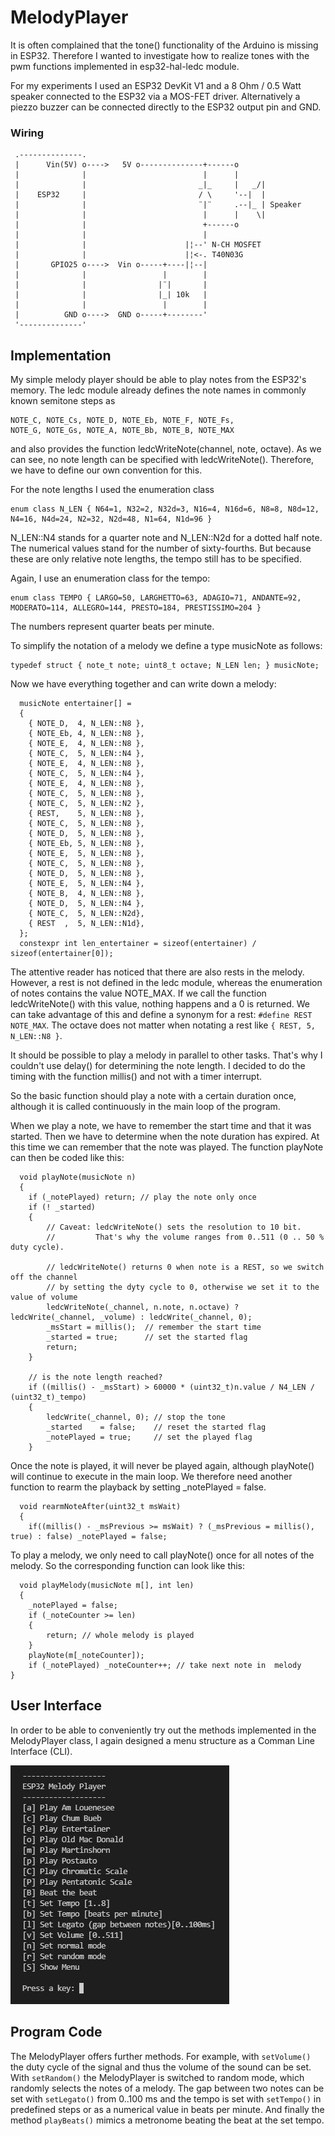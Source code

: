 # MelodyPlayer
It is often complained that the tone() functionality of the Arduino is 
missing in ESP32. Therefore I wanted to investigate how to realize tones
 with the pwm functions implemented in esp32-hal-ledc module.

 For my experiments I used an ESP32 DevKit V1 and a 8 Ohm / 0.5 Watt
  speaker connected to the ESP32 via a MOS-FET driver. Alternatively a 
  piezzo buzzer can be connected directly to the ESP32 output pin and 
  GND.  

  ### Wiring
  ```
   .--------------.
   |      Vin(5V) o---->   5V o--------------+------o
   |              |                          |      |
   |              |                         _|_     |   _/|
   |    ESP32     |                         / \     '--|  |
   |              |                         ¨|¨     .--|_ | Speaker
   |              |                          |      |    \|
   |              |                          +------o
   |              |                          |
   |              |                      |¦--' N-CH MOSFET
   |              |                      |¦<-. T40N03G
   |       GPIO25 o---->  Vin o-----+----|¦--|
   |              |                 |        |
   |              |                |¨|       |
   |              |                |_| 10k   |
   |              |                 |        |
   |          GND o---->  GND o-----+--------'
   '--------------'
  ```

## Implementation
My simple melody player should be able to play notes from the ESP32's 
memory. The ledc module already defines the note names in commonly known 
semitone steps as 
```
NOTE_C, NOTE_Cs, NOTE_D, NOTE_Eb, NOTE_F, NOTE_Fs, 
NOTE_G, NOTE_Gs, NOTE_A, NOTE_Bb, NOTE_B, NOTE_MAX
```
and also provides the function ledcWriteNote(channel, note, octave). As
we can see, no note length can be specified with ledcWriteNote(). 
Therefore, we have to define our own convention for this.

For the note lengths I used the enumeration class
```
enum class N_LEN { N64=1, N32=2, N32d=3, N16=4, N16d=6, N8=8, N8d=12, N4=16, N4d=24, N2=32, N2d=48, N1=64, N1d=96 }
```
N_LEN::N4 stands for a quarter note and N_LEN::N2d for a dotted half 
note. The numerical values stand for the number of sixty-fourths. But 
because these are only relative note lengths, the tempo still has to be 
specified.

Again, I use an enumeration class for the tempo:
```
enum class TEMPO { LARGO=50, LARGHETTO=63, ADAGIO=71, ANDANTE=92, MODERATO=114, ALLEGRO=144, PRESTO=184, PRESTISSIMO=204 }
```
The numbers represent quarter beats per minute.

To simplify the notation of a melody we define a type musicNote as 
follows:
```
typedef struct { note_t note; uint8_t octave; N_LEN len; } musicNote;
```
Now we have everything together and can write down a melody: 
```
  musicNote entertainer[] =
  {
    { NOTE_D,  4, N_LEN::N8 },
    { NOTE_Eb, 4, N_LEN::N8 },
    { NOTE_E,  4, N_LEN::N8 },
    { NOTE_C,  5, N_LEN::N4 },
    { NOTE_E,  4, N_LEN::N8 },
    { NOTE_C,  5, N_LEN::N4 },
    { NOTE_E,  4, N_LEN::N8 },
    { NOTE_C,  5, N_LEN::N8 },
    { NOTE_C,  5, N_LEN::N2 },
    { REST,    5, N_LEN::N8 },
    { NOTE_C,  5, N_LEN::N8 },
    { NOTE_D,  5, N_LEN::N8 },
    { NOTE_Eb, 5, N_LEN::N8 },
    { NOTE_E,  5, N_LEN::N8 },
    { NOTE_C,  5, N_LEN::N8 },
    { NOTE_D,  5, N_LEN::N8 },
    { NOTE_E,  5, N_LEN::N4 },
    { NOTE_B,  4, N_LEN::N8 },
    { NOTE_D,  5, N_LEN::N4 },
    { NOTE_C,  5, N_LEN::N2d},
    { REST  ,  5, N_LEN::N1d},
  };
  constexpr int len_entertainer = sizeof(entertainer) / sizeof(entertainer[0]);
```
 The attentive reader has noticed that there are also rests in the melody. 
 However, a rest is not defined in the ledc module, whereas the enumeration of 
 notes contains the value NOTE_MAX. If we call the function ledcWriteNote() 
 with this value, nothing happens and a 0 is returned. We can take advantage of 
 this and define a synonym for a rest: `#define REST NOTE_MAX`. The octave does 
 not matter when notating a rest like `{ REST, 5, N_LEN::N8 }`.

It should be possible to play a melody in parallel to other tasks. That's why I 
couldn't use delay() for determining the note length. I decided to do the 
timing with the function millis() and not with a timer interrupt. 

So the basic function should play a note with a certain duration once, although 
it is called continuously in the main loop of the program.

When we play a note, we have to remember the start time and that it was 
started. Then we have to determine when the note duration has expired. At this 
time we can remember that the note was played. The function playNote can then 
be coded like this: 
```
  void playNote(musicNote n)
  {
    if (_notePlayed) return; // play the note only once
    if (! _started)
    {
        // Caveat: ledcWriteNote() sets the resolution to 10 bit. 
        //         That's why the volume ranges from 0..511 (0 .. 50 % duty cycle).
		
        // ledcWriteNote() returns 0 when note is a REST, so we switch off the channel
        // by setting the dyty cycle to 0, otherwise we set it to the value of volume 
        ledcWriteNote(_channel, n.note, n.octave) ? ledcWrite(_channel, _volume) : ledcWrite(_channel, 0);
        _msStart = millis();  // remember the start time
        _started = true;      // set the started flag
        return;    
    }

    // is the note length reached?
    if ((millis() - _msStart) > 60000 * (uint32_t)n.value / N4_LEN / (uint32_t)_tempo) 
    {
        ledcWrite(_channel, 0); // stop the tone
        _started    = false;    // reset the started flag
        _notePlayed = true;     // set the played flag
    }
```
Once the note is played, it will never be played again, although playNote() 
will continue to execute in the main loop. We therefore need another function 
to rearm the playback by setting _notePlayed = false. 
```
  void rearmNoteAfter(uint32_t msWait)
  {
    if((millis() - _msPrevious >= msWait) ? (_msPrevious = millis(), true) : false) _notePlayed = false;
```
To play a melody, we only need to call playNote() once for all notes of the melody. So the 
corresponding function can look like this: 
```
  void playMelody(musicNote m[], int len)
  {
    _notePlayed = false;
    if (_noteCounter >= len) 
    {  
        return; // whole melody is played
    }
    playNote(m[_noteCounter]);
    if (_notePlayed) _noteCounter++; // take next note in  melody
}	
```
## User Interface 
In order to be able to conveniently try out the methods implemented in the MelodyPlayer class, 
I again designed a menu structure as a Comman Line Interface (CLI).

![CLI](cliMelodyPlayer.jpg)
## Program Code
The MelodyPlayer offers further methods. For example, with `setVolume()` the duty cycle of the 
signal and thus the volume of the sound can be set. With `setRandom()` the MelodyPlayer is switched 
to random mode, which randomly selects the notes of a melody. The gap between two notes can be set 
with `setLegato()` from 0..100 ms and the tempo is set with `setTempo()` in predefined steps or as a 
numerical value in beats per minute. And finally the method `playBeats()` mimics a metronome beating 
the beat at the set tempo.
